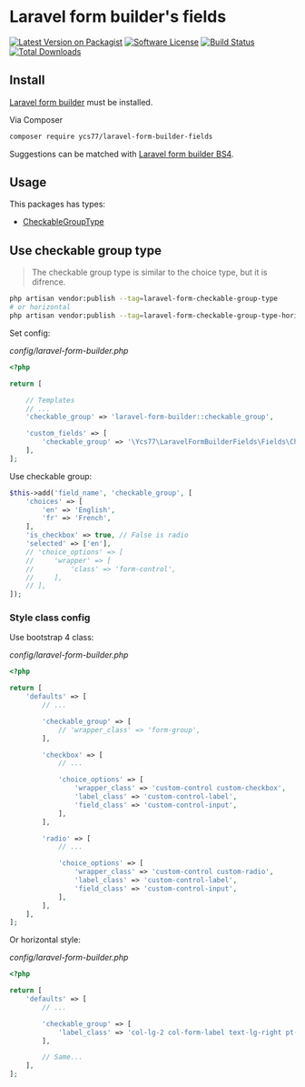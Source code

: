 # Laravel form builder's fields

[![Latest Version on Packagist][ico-version]][link-packagist]
[![Software License][ico-license]](LICENSE.md)
[![Build Status][ico-circleci]][link-circleci]
[![Total Downloads][ico-downloads]][link-downloads]

## Install

[Laravel form builder](https://github.com/kristijanhusak/laravel-form-builder) must be installed.

Via Composer

```bash
composer require ycs77/laravel-form-builder-fields
```

Suggestions can be matched with [Laravel form builder BS4](https://github.com/ycs77/laravel-form-builder-bs4).

## Usage

This packages has types:

* [CheckableGroupType](#use-checkable-group-type)

## Use checkable group type

> The checkable group type is similar to the choice type, but it is difrence.

```bash
php artisan vendor:publish --tag=laravel-form-checkable-group-type
# or horizontal
php artisan vendor:publish --tag=laravel-form-checkable-group-type-horizontal
```

Set config:

*config/laravel-form-builder.php*
```php
<?php

return [

    // Templates
    // ...
    'checkable_group' => 'laravel-form-builder::checkable_group',

    'custom_fields' => [
        'checkable_group' => '\Ycs77\LaravelFormBuilderFields\Fields\CheckableGroupType',
    ],
];

```

Use checkable group:

```php
$this->add('field_name', 'checkable_group', [
    'choices' => [
        'en' => 'English',
        'fr' => 'French',
    ],
    'is_checkbox' => true, // False is radio
    'selected' => ['en'],
    // 'choice_options' => [
    //     'wrapper' => [
    //         'class' => 'form-control',
    //     ],
    // ],
]);
```

### Style class config

Use bootstrap 4 class: 

*config/laravel-form-builder.php*
```php
<?php

return [
    'defaults' => [
        // ...

        'checkable_group' => [
            // 'wrapper_class' => 'form-group',
        ],

        'checkbox' => [
            // ...

            'choice_options' => [
                'wrapper_class' => 'custom-control custom-checkbox',
                'label_class' => 'custom-control-label',
                'field_class' => 'custom-control-input',
            ],
        ],

        'radio' => [
            // ...

            'choice_options' => [
                'wrapper_class' => 'custom-control custom-radio',
                'label_class' => 'custom-control-label',
                'field_class' => 'custom-control-input',
            ],
        ],
    ],
];

```

Or horizontal style:

*config/laravel-form-builder.php*
```php
<?php

return [
    'defaults' => [
        // ...

        'checkable_group' => [
            'label_class' => 'col-lg-2 col-form-label text-lg-right pt-0',
        ],

        // Same...
    ],
];

```


[ico-version]: https://img.shields.io/packagist/v/ycs77/laravel-form-builder-fields.svg?style=flat
[ico-license]: https://img.shields.io/badge/license-MIT-brightgreen.svg?style=flat
[ico-circleci]: https://img.shields.io/circleci/project/github/ycs77/laravel-form-builder-fields/master.svg?style=flat
[ico-downloads]: https://img.shields.io/packagist/dt/ycs77/laravel-form-builder-fields.svg?style=flat

[link-packagist]: https://packagist.org/packages/ycs77/laravel-form-builder-fields
[link-circleci]: https://circleci.com/gh/ycs77/laravel-form-builder-fields
[link-downloads]: https://packagist.org/packages/ycs77/laravel-form-builder-fields
